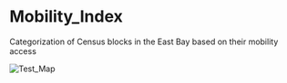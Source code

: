 # Mobility_Index
Categorization of Census blocks in the East Bay based on their mobility access

![Test_Map](https://github.com/gabehaddad/Mobility_Index/assets/105304214/2bb93405-86c0-432f-8b50-56374af7968d)
